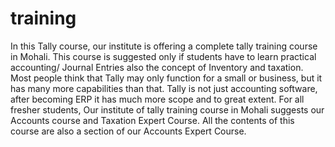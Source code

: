 # training
In this Tally course, our institute is offering a complete tally training course in Mohali. This course is suggested only if students have to learn practical accounting/ Journal Entries also the concept of Inventory and taxation. Most people think that Tally may only function for a small or business, but it has many more capabilities than that. Tally is not just accounting software, after becoming ERP it has much more scope and to great extent. For all fresher students, Our institute of tally training course in Mohali suggests our Accounts course and Taxation Expert Course. All the contents of this course are also a section of our Accounts Expert Course.
